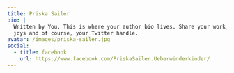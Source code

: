 ```yaml
---
title: Priska Sailer
bio: |
  Written by You. This is where your author bio lives. Share your work, your
  joys and of course, your Twitter handle.
avatar: /images/priska-sailer.jpg
social:
  - title: facebook
    url: https://www.facebook.com/PriskaSailer.Ueberwinderkinder/
---
```


